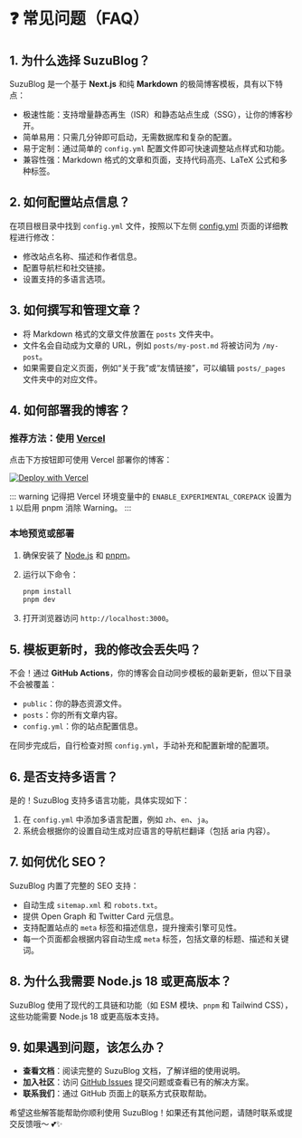 # ❓ 常见问题（FAQ）

## **1. 为什么选择 SuzuBlog？**

SuzuBlog 是一个基于 **Next.js** 和纯 **Markdown** 的极简博客模板，具有以下特点：

- 极速性能：支持增量静态再生（ISR）和静态站点生成（SSG），让你的博客秒开。
- 简单易用：只需几分钟即可启动，无需数据库和复杂的配置。
- 易于定制：通过简单的 `config.yml` 配置文件即可快速调整站点样式和功能。
- 兼容性强：Markdown 格式的文章和页面，支持代码高亮、LaTeX 公式和多种标签。

## **2. 如何配置站点信息？**

在项目根目录中找到 `config.yml` 文件，按照以下左侧 [config.yml](./config/) 页面的详细教程进行修改：

- 修改站点名称、描述和作者信息。
- 配置导航栏和社交链接。
- 设置支持的多语言选项。

## **3. 如何撰写和管理文章？**

- 将 Markdown 格式的文章文件放置在 `posts` 文件夹中。
- 文件名会自动成为文章的 URL，例如 `posts/my-post.md` 将被访问为 `/my-post`。
- 如果需要自定义页面，例如“关于我”或“友情链接”，可以编辑 `posts/_pages` 文件夹中的对应文件。

## **4. 如何部署我的博客？**

### 推荐方法：使用 [Vercel](https://vercel.com)

点击下方按钮即可使用 Vercel 部署你的博客：

[![Deploy with Vercel][vercel-button]][vercel-deploy-link]

::: warning
记得把 Vercel 环境变量中的 `ENABLE_EXPERIMENTAL_COREPACK` 设置为 `1` 以启用 pnpm 消除 Warning。
:::

### 本地预览或部署

1. 确保安装了 [Node.js](https://nodejs.org/) 和 [pnpm](https://pnpm.io/)。
2. 运行以下命令：

   ```bash
   pnpm install
   pnpm dev
   ```

3. 打开浏览器访问 `http://localhost:3000`。

## **5. 模板更新时，我的修改会丢失吗？**

不会！通过 **GitHub Actions**，你的博客会自动同步模板的最新更新，但以下目录不会被覆盖：

- `public`：你的静态资源文件。
- `posts`：你的所有文章内容。
- `config.yml`：你的站点配置信息。

在同步完成后，自行检查对照 `config.yml`，手动补充和配置新增的配置项。

## **6. 是否支持多语言？**

是的！SuzuBlog 支持多语言功能，具体实现如下：

1. 在 `config.yml` 中添加多语言配置，例如 `zh`、`en`、`ja`。
2. 系统会根据你的设置自动生成对应语言的导航栏翻译（包括 aria 内容）。

## **7. 如何优化 SEO？**

SuzuBlog 内置了完整的 SEO 支持：

- 自动生成 `sitemap.xml` 和 `robots.txt`。
- 提供 Open Graph 和 Twitter Card 元信息。
- 支持配置站点的 `meta` 标签和描述信息，提升搜索引擎可见性。
- 每一个页面都会根据内容自动生成 `meta` 标签，包括文章的标题、描述和关键词。

## **8. 为什么我需要 Node.js 18 或更高版本？**

SuzuBlog 使用了现代的工具链和功能（如 ESM 模块、`pnpm` 和 Tailwind CSS），这些功能需要 Node.js 18 或更高版本支持。

## **9. 如果遇到问题，该怎么办？**

- **查看文档**：阅读完整的 SuzuBlog 文档，了解详细的使用说明。
- **加入社区**：访问 [GitHub Issues](https://github.com/ZL-Asica/SuzuBlog/issues) 提交问题或查看已有的解决方案。
- **联系我们**：通过 GitHub 页面上的联系方式获取帮助。

希望这些解答能帮助你顺利使用 SuzuBlog！如果还有其他问题，请随时联系或提交反馈哦～ 💕✨

[vercel-button]: https://vercel.com/button
[vercel-deploy-link]: https://vercel.com/new/clone?repository-url=https%3A%2F%2Fgithub.com%2FZL-Asica%2FSuzuBlog&env=ENABLE_EXPERIMENTAL_COREPACK&envDescription=This%20is%20option%20to%20enable%20corepack%20by%20default%20to%20use%20pnpm.%20Set%20this%20to%201.&envLink=https%3A%2F%2Fvercel.com%2Fdocs%2Fbuilds%2Fconfigure-a-build%23corepack&project-name=suzu-blog&repository-name=SuzuBlog&redirect-url=https%3A%2F%2Fsuzu.zla.app%2F&demo-title=ZLA%20%E5%B0%8F%E7%AB%99%20(Demo)&demo-description=ZL%20Asica%2C%20the%20creator%20of%20SuzuBlog%2C%20personal%20Blog.&demo-url=https%3A%2F%2Fzla.pub%2F
